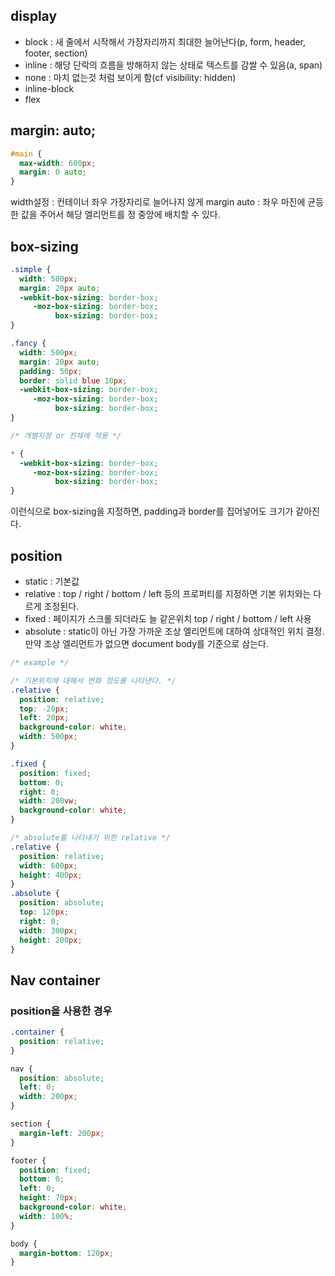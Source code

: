 ## display
- block : 새 줄에서 시작해서 가장자리까지 최대한 늘어난다(p, form, header, footer, section)
- inline : 해당 단락의 흐름을 방해하지 않는 상태로 텍스트를 감쌀 수 있음(a, span)
- none : 마치 없는것 처럼 보이게 함(cf visibility: hidden)
- inline-block
- flex

## margin: auto;

```css
#main {
  max-width: 600px;
  margin: 0 auto;
}
```
width설정 : 컨테이너 좌우 가장자리로 늘어나지 않게
margin auto : 좌우 마진에 균등한 값을 주어서 해당 엘리먼트를 정 중앙에 배치할 수 있다.

## box-sizing

```css
.simple {
  width: 500px;
  margin: 20px auto;
  -webkit-box-sizing: border-box;
     -moz-box-sizing: border-box;
          box-sizing: border-box;
}

.fancy {
  width: 500px;
  margin: 20px auto;
  padding: 50px;
  border: solid blue 10px;
  -webkit-box-sizing: border-box;
     -moz-box-sizing: border-box;
          box-sizing: border-box;
}

/* 개별지정 or 전체에 적용 */

* {
  -webkit-box-sizing: border-box;
     -moz-box-sizing: border-box;
          box-sizing: border-box;
}

```

이런식으로 box-sizing을 지정하면, padding과 border를 집어넣어도 크기가 같아진다.

## position

- static : 기본값
- relative : top / right / bottom / left 등의 프로퍼티를 지정하면 기본 위치와는 다르게 조정된다.
- fixed : 페이지가 스크롤 되더라도 늘 같은위치 top / right / bottom / left 사용
- absolute : static이 아닌 가장 가까운 조상 엘리먼트에 대하여 상대적인 위치 결정. 만약 조상 엘리먼트가 없으면 document body를 기준으로 삼는다.

```css
/* example */

/* 기본위치에 대해서 변화 정도를 나타낸다. */
.relative {
  position: relative;
  top: -20px;
  left: 20px;
  background-color: white;
  width: 500px;
}

.fixed {
  position: fixed;
  bottom: 0;
  right: 0;
  width: 200vw;
  background-color: white;
}

/* absolute를 나타내기 위한 relative */
.relative {
  position: relative;
  width: 600px;
  height: 400px;
}
.absolute {
  position: absolute;
  top: 120px;
  right: 0;
  width: 300px;
  height: 200px;
}
```

## Nav container

### position을 사용한 경우
```css
.container {
  position: relative;
}

nav {
  position: absolute;
  left: 0;
  width: 200px;
}

section {
  margin-left: 200px;
}

footer {
  position: fixed;
  bottom: 0;
  left: 0;
  height: 70px;
  background-color: white;
  width: 100%;
}

body {
  margin-bottom: 120px;
}
```